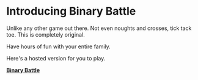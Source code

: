 # Introducing Binary Battle

Unlike any other game out there. Not even noughts and crosses, tick tack toe. This is completely original.

Have hours of fun with your entire family.

Here's a hosted version for you to play.

**[Binary Battle](https://ukmarketingfreelancer.co.uk/binary-battle)**